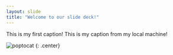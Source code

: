 ```yaml
---
layout: slide
title: "Welcome to our slide deck!"
---
```


This is my first caption!
This is my caption from my local machine!  

![poptocat]([https://octodex.github.com/tentocat/](https://octodex.github.com/images/tentocats.jpg))
{: .center}

